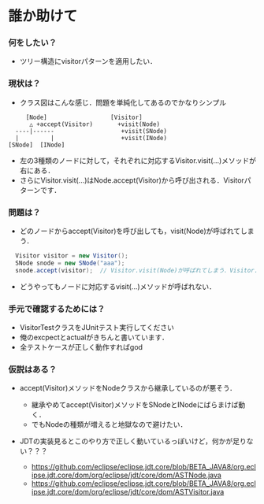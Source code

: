 # 誰か助けて

### 何をしたい？
- ツリー構造にvisitorパターンを適用したい．

### 現状は？
- クラス図はこんな感じ．問題を単純化してあるのでかなりシンプル
```
     [Node]                  [Visitor]
      △ +accept(Visitor)       +visit(Node)
  ----|------                   +visit(SNode)
  |         |                   +visit(INode)
[SNode]  [INode]    
```

- 左の3種類のノードに対して，それぞれに対応するVisitor.visit(...)メソッドが右にある．
- さらにVisitor.visit(...)はNode.accept(Visitor)から呼び出される．Visitorパターンです．

### 問題は？
- どのノードからaccept(Visitor)を呼び出しても，visit(Node)が呼ばれてしまう．
```java
  Visitor visitor = new Visitor();
  SNode snode = new SNode("aaa");
  snode.accept(visitor);  // Visitor.visit(Node)が呼ばれてしまう．Visitor.visit(SNode)が期待．
```
- どうやってもノードに対応するvisit(...)メソッドが呼ばれない．

### 手元で確認するためには？
- VisitorTestクラスをJUnitテスト実行してください
- 俺のexcpectとactualがきちんと書いています．
- 全テストケースが正しく動作すればgod

### 仮説はある？
- accept(Visitor)メソッドをNodeクラスから継承しているのが悪そう．
  - 継承やめてaccept(Visitor)メソッドをSNodeとINodeにばらまけば動く．
  - でもNodeの種類が増えると地獄なので避けたい．

- JDTの実装見るとこのやり方で正しく動いているっぽいけど，何かが足りない？？？
  - https://github.com/eclipse/eclipse.jdt.core/blob/BETA_JAVA8/org.eclipse.jdt.core/dom/org/eclipse/jdt/core/dom/ASTNode.java
  - https://github.com/eclipse/eclipse.jdt.core/blob/BETA_JAVA8/org.eclipse.jdt.core/dom/org/eclipse/jdt/core/dom/ASTVisitor.java
